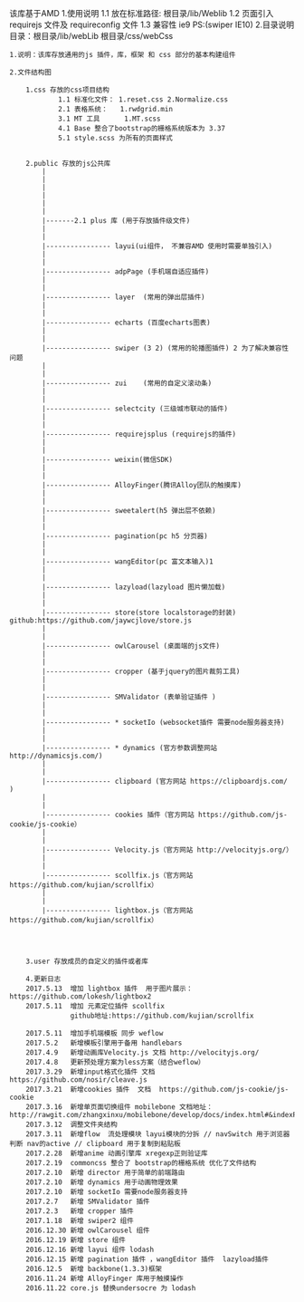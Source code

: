 
该库基于AMD
1.使用说明
    1.1 放在标准路径: 根目录/lib/Weblib
    1.2 页面引入 requirejs 文件及 requireconfig 文件
    1.3 兼容性 ie9
        PS:(swiper IE10)
2.目录说明
    目录：根目录/lib/webLib
          根目录/css/webCss

	1.说明：该库存放通用的js 插件，库，框架 和 css 部分的基本构建组件

	2.文件结构图

		1.css 存放的css项目结构
				1.1 标准化文件： 1.reset.css 2.Normalize.css
 				2.1 表格系统：   1.rwdgrid.min
 				3.1 MT 工具      1.MT.scss
 				4.1 Base 整合了bootstrap的栅格系统版本为 3.37
 				5.1 style.scss 为所有的页面样式


 		2.public 存放的js公共库	
            |
            |
            |
            |
            |
            |
            |-------2.1 plus 库 (用于存放插件级文件)
 			|
            |
            |---------------- layui(ui组件， 不兼容AMD 使用时需要单独引入)
            |
            |
            |---------------- adpPage (手机端自适应插件)
            |
            |
            |---------------- layer  (常用的弹出层插件)
            |
            |
            |---------------- echarts (百度echarts图表)
            |
            |
            |---------------- swiper (3 2) (常用的轮播图插件) 2 为了解决兼容性问题
            |
            |
            |---------------- zui	 (常用的自定义滚动条)
            |
            |
            |---------------- selectcity (三级城市联动的插件)
            |
            |
            |---------------- requirejsplus (requirejs的插件)
            |
            |
            |---------------- weixin(微信SDK)
            |
            |
            |---------------- AlloyFinger(腾讯Alloy团队的触摸库)
            |
            |
            |---------------- sweetalert(h5 弹出层不依赖)
            |
            |
            |---------------- pagination(pc h5 分页器)
            |
            |
            |---------------- wangEditor(pc 富文本输入)1
            |
            |
            |---------------- lazyload(lazyload 图片懒加载)
            |
            |
            |---------------- store(store localstorage的封装) github:https://github.com/jaywcjlove/store.js
            |
            |
            |---------------- owlCarousel (桌面端的js文件)
            |
            |
            |---------------- cropper (基于jquery的图片裁剪工具)
            |
            |
            |---------------- SMValidator (表单验证插件 )
            |
            |
            |---------------- * socketIo (websocket插件 需要node服务器支持)
            |
            |
            |---------------- * dynamics (官方参数调整网站 http://dynamicsjs.com/)
            |
            |
            |---------------- clipboard (官方网站 https://clipboardjs.com/ )
            |
            |
            |---------------- cookies 插件（官方网站 https://github.com/js-cookie/js-cookie）
            |
            |
            |---------------- Velocity.js（官方网站 http://velocityjs.org/）
            |
            |
            |---------------- scollfix.js（官方网站 https://github.com/kujian/scrollfix）
            |
            |
            |---------------- lightbox.js（官方网站 https://github.com/kujian/scrollfix）
                        
    


 		3.user 存放成员的自定义的插件或者库

        4.更新日志
        2017.5.13  增加 lightbox 插件  用于图片展示：https://github.com/lokesh/lightbox2
        2017.5.11  增加 元素定位插件 scollfix 
                   github地址:https://github.com/kujian/scrollfix
                    
        2017.5.11  增加手机端模板 同步 weflow 
        2017.5.2   新增模板引擎用于备用 handlebars
        2017.4.9   新增动画库Velocity.js 文档 http://velocityjs.org/
        2017.4.8   更新预处理方案为less方案（结合weflow）
        2017.3.29  新增input格式化插件 文档 https://github.com/nosir/cleave.js
        2017.3.21  新增cookies 插件  文档  https://github.com/js-cookie/js-cookie
        2017.3.16  新增单页面切换组件 mobilebone 文档地址：http://rawgit.com/zhangxinxu/mobilebone/develop/docs/index.html#&indexPage
        2017.3.12  调整文件夹结构
        2017.3.11  新增flow  流处理模块 layui模块的分拆 // navSwitch 用于浏览器判断 nav的active // clipboard 用于复制到粘贴板
        2017.2.28  新增anime 动画引擎库 xregexp正则验证库
        2017.2.19  commoncss 整合了 bootstrap的栅格系统 优化了文件结构
        2017.2.10  新增 director 用于简单的前端路由
        2017.2.10  新增 dynamics 用于动画物理效果
        2017.2.10  新增 socketIo 需要node服务器支持
        2017.2.7   新增 SMValidator 插件
        2017.2.3   新增 cropper 插件
        2017.1.18  新增 swiper2 组件
        2016.12.30 新增 owlCarousel 组件
        2016.12.19 新增 store 组件
        2016.12.16 新增 layui 组件 lodash
        2016.12.15 新增 pagination 插件 ，wangEditor 插件  lazyload插件
        2016.12.5  新增 backbone(1.3.3)框架
        2016.11.24 新增 AlloyFinger 库用于触摸操作
        2016.11.22 core.js 替换undersocre 为 lodash
